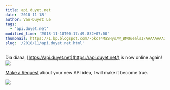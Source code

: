 ```yaml
---
title: api.duyet.net
date: '2018-11-18'
author: Van-Duyet Le
tags:
  - 'api.duyet.net'
modified_time: '2018-11-18T00:17:49.832+07:00'
thumbnail: https://1.bp.blogspot.com/-pkcT4MaSHys/W_BMQuealsI/AAAAAAAA1Ok/ieTSBcaC6u8KEzcVgbDmdS23UOuikzfdACLcBGAs/s720/Screen%2BShot%2B2018-11-18%2Bat%2B12.12.11%2BAM.png
slug: '/2018/11/api.duyet.net.html'
---
```


Dìa diaaa, [https://api.duyet.net](https://api.duyet.net/) is now online again!
![](https://1.bp.blogspot.com/-pkcT4MaSHys/W_BMQuealsI/AAAAAAAA1Ok/ieTSBcaC6u8KEzcVgbDmdS23UOuikzfdACLcBGAs/s1600/Screen%2BShot%2B2018-11-18%2Bat%2B12.12.11%2BAM.png)

<!-- more -->

[Make a Request](https://github.com/duyet-website/api.duyet.net/issues/new) about your new API idea, I will make it become true.

[![](https://2.bp.blogspot.com/-0o5LUYo14zA/W_BNBhGJgtI/AAAAAAAA1Ow/yABIEx60a040NNdniGkylbdaP6Jub0DAACK4BGAYYCw/s320/hell_yeah.jpg)](https://2.bp.blogspot.com/-0o5LUYo14zA/W_BNBhGJgtI/AAAAAAAA1Ow/yABIEx60a040NNdniGkylbdaP6Jub0DAACK4BGAYYCw/s1600/hell_yeah.jpg)

